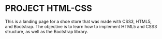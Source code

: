 # PROJECT HTML-CSS

This is a landing page for a shoe store that was made with CSS3, HTML5, and Bootstrap. The objective is to learn how to implement HTML5 and CSS3 structure, as well as the Bootstrap library.
